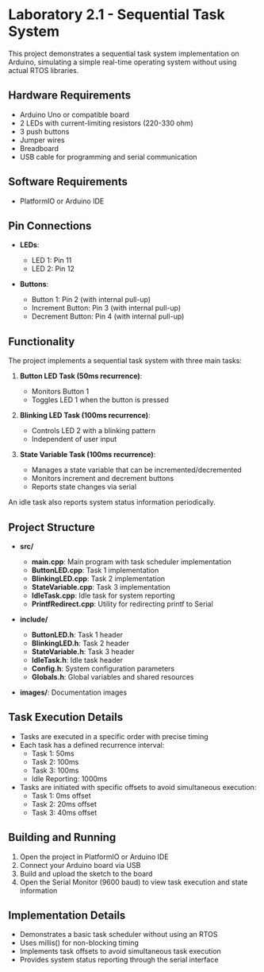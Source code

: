 # Laboratory 2.1 - Sequential Task System

This project demonstrates a sequential task system implementation on Arduino, simulating a simple real-time operating system without using actual RTOS libraries.

## Hardware Requirements

- Arduino Uno or compatible board
- 2 LEDs with current-limiting resistors (220-330 ohm)
- 3 push buttons
- Jumper wires
- Breadboard
- USB cable for programming and serial communication

## Software Requirements

- PlatformIO or Arduino IDE

## Pin Connections

- **LEDs**:
  - LED 1: Pin 11
  - LED 2: Pin 12

- **Buttons**:
  - Button 1: Pin 2 (with internal pull-up)
  - Increment Button: Pin 3 (with internal pull-up)
  - Decrement Button: Pin 4 (with internal pull-up)

## Functionality

The project implements a sequential task system with three main tasks:

1. **Button LED Task (50ms recurrence)**:
   - Monitors Button 1
   - Toggles LED 1 when the button is pressed

2. **Blinking LED Task (100ms recurrence)**:
   - Controls LED 2 with a blinking pattern
   - Independent of user input

3. **State Variable Task (100ms recurrence)**:
   - Manages a state variable that can be incremented/decremented
   - Monitors increment and decrement buttons
   - Reports state changes via serial

An idle task also reports system status information periodically.

## Project Structure

- **src/**
  - **main.cpp**: Main program with task scheduler implementation
  - **ButtonLED.cpp**: Task 1 implementation
  - **BlinkingLED.cpp**: Task 2 implementation
  - **StateVariable.cpp**: Task 3 implementation
  - **IdleTask.cpp**: Idle task for system reporting
  - **PrintfRedirect.cpp**: Utility for redirecting printf to Serial

- **include/**
  - **ButtonLED.h**: Task 1 header
  - **BlinkingLED.h**: Task 2 header
  - **StateVariable.h**: Task 3 header
  - **IdleTask.h**: Idle task header
  - **Config.h**: System configuration parameters
  - **Globals.h**: Global variables and shared resources

- **images/**: Documentation images

## Task Execution Details

- Tasks are executed in a specific order with precise timing
- Each task has a defined recurrence interval:
  - Task 1: 50ms
  - Task 2: 100ms
  - Task 3: 100ms
  - Idle Reporting: 1000ms
- Tasks are initiated with specific offsets to avoid simultaneous execution:
  - Task 1: 0ms offset
  - Task 2: 20ms offset
  - Task 3: 40ms offset

## Building and Running

1. Open the project in PlatformIO or Arduino IDE
2. Connect your Arduino board via USB
3. Build and upload the sketch to the board
4. Open the Serial Monitor (9600 baud) to view task execution and state information

## Implementation Details

- Demonstrates a basic task scheduler without using an RTOS
- Uses millis() for non-blocking timing
- Implements task offsets to avoid simultaneous task execution
- Provides system status reporting through the serial interface 